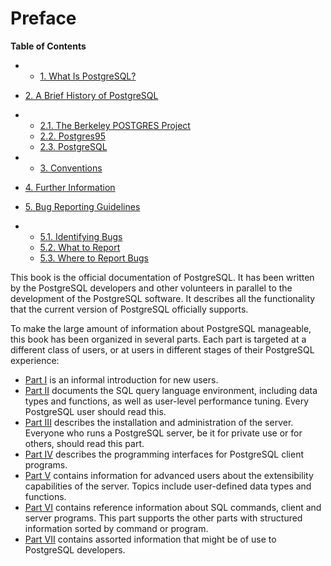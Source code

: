 # Preface

**Table of Contents**

  * *   [1. What Is PostgreSQL?](intro-whatis.html)
  * [2. A Brief History of PostgreSQL](history.html)

    

  * *   [2.1. The Berkeley POSTGRES Project](history.html#HISTORY-BERKELEY)
    * [2.2. Postgres95](history.html#HISTORY-POSTGRES95)
    * [2.3. PostgreSQL](history.html#HISTORY-POSTGRESQL)

  * *   [3. Conventions](notation.html)
  * [4. Further Information](resources.html)
  * [5. Bug Reporting Guidelines](bug-reporting.html)

    

  * *   [5.1. Identifying Bugs](bug-reporting.html#BUG-REPORTING-IDENTIFYING-BUGS)
    * [5.2. What to Report](bug-reporting.html#BUG-REPORTING-WHAT-TO-REPORT)
    * [5.3. Where to Report Bugs](bug-reporting.html#BUG-REPORTING-WHERE-TO-REPORT-BUGS)

This book is the official documentation of PostgreSQL. It has been written by the PostgreSQL developers and other volunteers in parallel to the development of the PostgreSQL software. It describes all the functionality that the current version of PostgreSQL officially supports.

To make the large amount of information about PostgreSQL manageable, this book has been organized in several parts. Each part is targeted at a different class of users, or at users in different stages of their PostgreSQL experience:

* [Part I](tutorial.html "Part I. Tutorial") is an informal introduction for new users.
* [Part II](sql.html "Part II. The SQL Language") documents the SQL query language environment, including data types and functions, as well as user-level performance tuning. Every PostgreSQL user should read this.
* [Part III](admin.html "Part III. Server Administration") describes the installation and administration of the server. Everyone who runs a PostgreSQL server, be it for private use or for others, should read this part.
* [Part IV](client-interfaces.html "Part IV. Client Interfaces") describes the programming interfaces for PostgreSQL client programs.
* [Part V](server-programming.html "Part V. Server Programming") contains information for advanced users about the extensibility capabilities of the server. Topics include user-defined data types and functions.
* [Part VI](reference.html "Part VI. Reference") contains reference information about SQL commands, client and server programs. This part supports the other parts with structured information sorted by command or program.
* [Part VII](internals.html "Part VII. Internals") contains assorted information that might be of use to PostgreSQL developers.